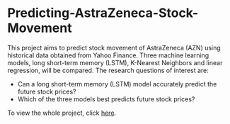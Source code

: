 # Predicting-AstraZeneca-Stock-Movement

This project aims to predict stock movement of AstraZeneca (AZN) using historical data obtained from Yahoo Finance. Three machine learning models, long short-term memory (LSTM), K-Nearest Neighbors and linear regression, will be compared. The research questions of interest are: 

* Can a long short-term memory (LSTM) model accurately predict the future stock prices?
* Which of the three models best predicts future stock prices? 

To view the whole project, click <a href="https://github.com/melaniaczobit/Predicting-AstraZeneca-Stock-Movement/blob/main/AstraZeneca_Stock_Prices.ipynb">here</a>. 
